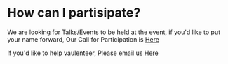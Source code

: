 # How can I partisipate?

We are looking for Talks/Events to be held at the event, if you'd like to put your name forward, Our Call for Participation is [Here](https://s.flawcon.xyz/cfp)

If you'd like to help vaulenteer, Please email us [Here](mailto:vaulenteer@flawcon.xyz)
